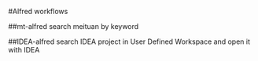 #Alfred workflows

##mt-alfred
search meituan by keyword

##IDEA-alfred
search IDEA project in User Defined Workspace and open it with IDEA
